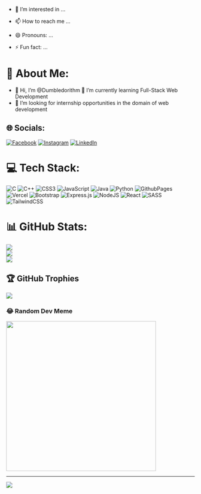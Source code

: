 
- 👀 I’m interested in ...


- 📫 How to reach me ...
- 😄 Pronouns: ...
- ⚡ Fun fact: ...

# 💫 About Me:
- 👋 Hi, I’m @Dumbledorithm
  🌱 I’m currently learning Full-Stack Web Development
- 💞️ I’m looking for internship opportunities in the domain of web development 



## 🌐 Socials:
[![Facebook](https://img.shields.io/badge/Facebook-%231877F2.svg?logo=Facebook&logoColor=white)](https://facebook.com/ShardenduMishra) [![Instagram](https://img.shields.io/badge/Instagram-%23E4405F.svg?logo=Instagram&logoColor=white)](https://instagram.com/shardendu._.mishra) [![LinkedIn](https://img.shields.io/badge/LinkedIn-%230077B5.svg?logo=linkedin&logoColor=white)](https://linkedin.com/in/ShardenduMishra) 

# 💻 Tech Stack:
![C](https://img.shields.io/badge/c-%2300599C.svg?style=for-the-badge&logo=c&logoColor=white) ![C++](https://img.shields.io/badge/c++-%2300599C.svg?style=for-the-badge&logo=c%2B%2B&logoColor=white) ![CSS3](https://img.shields.io/badge/css3-%231572B6.svg?style=for-the-badge&logo=css3&logoColor=white) ![JavaScript](https://img.shields.io/badge/javascript-%23323330.svg?style=for-the-badge&logo=javascript&logoColor=%23F7DF1E) ![Java](https://img.shields.io/badge/java-%23ED8B00.svg?style=for-the-badge&logo=openjdk&logoColor=white) ![Python](https://img.shields.io/badge/python-3670A0?style=for-the-badge&logo=python&logoColor=ffdd54) ![GithubPages](https://img.shields.io/badge/github%20pages-121013?style=for-the-badge&logo=github&logoColor=white) ![Vercel](https://img.shields.io/badge/vercel-%23000000.svg?style=for-the-badge&logo=vercel&logoColor=white) ![Bootstrap](https://img.shields.io/badge/bootstrap-%238511FA.svg?style=for-the-badge&logo=bootstrap&logoColor=white) ![Express.js](https://img.shields.io/badge/express.js-%23404d59.svg?style=for-the-badge&logo=express&logoColor=%2361DAFB) ![NodeJS](https://img.shields.io/badge/node.js-6DA55F?style=for-the-badge&logo=node.js&logoColor=white) ![React](https://img.shields.io/badge/react-%2320232a.svg?style=for-the-badge&logo=react&logoColor=%2361DAFB) ![SASS](https://img.shields.io/badge/SASS-hotpink.svg?style=for-the-badge&logo=SASS&logoColor=white) ![TailwindCSS](https://img.shields.io/badge/tailwindcss-%2338B2AC.svg?style=for-the-badge&logo=tailwind-css&logoColor=white)
# 📊 GitHub Stats:
![](https://github-readme-stats.vercel.app/api?username=Dumbledorithm&theme=nightowl&hide_border=false&include_all_commits=true&count_private=false)<br/>
![](https://github-readme-streak-stats.herokuapp.com/?user=Dumbledorithm&theme=nightowl&hide_border=false)<br/>
![](https://github-readme-stats.vercel.app/api/top-langs/?username=Dumbledorithm&theme=nightowl&hide_border=false&include_all_commits=true&count_private=false&layout=compact)

## 🏆 GitHub Trophies
![](https://github-profile-trophy.vercel.app/?username=Dumbledorithm&theme=radical&no-frame=false&no-bg=true&margin-w=4)

### 😂 Random Dev Meme
<img src='https://randommeme-five.vercel.app/' style="height: 400px;"/>

---
[![](https://visitcount.itsvg.in/api?id=Dumbledorithm&icon=0&color=0)](https://visitcount.itsvg.in)

<!-- Proudly created with GPRM ( https://gprm.itsvg.in ) -->
